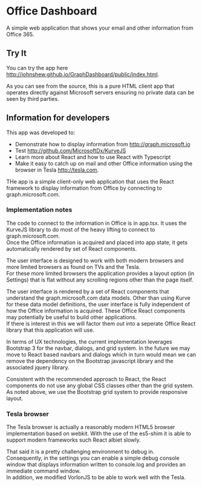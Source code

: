# Office Dashboard

A simple web application that shows your email and other information from Office 365.  

## Try It	

You can try the app here http://johnshew.github.io/GraphDashboard/public/index.html.

As you can see from the source, this is a pure HTML client app that operates directly against Microsoft servers ensuring no private data can be seen by third parties.

## Information for developers

This app was developed to: 
* Demonstrate how to display information from http://graph.microsoft.io
* Test http://github.com/MicrosoftDx/KurveJS
* Learn more about React and how to use React with Typescript 
* Make it easy to catch up on mail and other Office information using the browser in Tesla http://tesla.com. 

THe app is a simple client-only web application that uses the React framework to display information from Office by connecting to graph.microsoft.com.  

### Implementation notes

The code to connect to the information in Office is in app.tsx. It uses the KurveJS library to do most of the heavy lifting to connect to graph.microsoft.com.  
Once the Office information is acquired and placed into app state, it gets automatically rendered by set of React components.
    
The user interface is designed to work with both modern browsers and more limited browsers as found on TVs and the Tesla.  
For these more limited browsers the application provides a layout option (in Settings) that is flat without any scrolling regions other than the page itself. 

The user interface is rendered by a set of React components that understand the graph.microsoft.com data models.   Other than using Kurve for these data model definitions, 
the user interface is fully independent of how the Office information is acquired.  These Office React components may potentially be useful to build other applications.  
If there is interest in this we will factor them out into a seperate Office React library that this application will use.

In terms of UX technologies, the current implementation leverages Bootstrap 3 for the navbar, dialogs, and grid system. 
In the future we may move to React based navbars and dialogs which in turn would mean we can remove the dependency on the Bootstrap javascript library and the associated jquery library.   

Consistent with the recommended approach to React, the React components do not use any global CSS classes other than the grid system.  As noted above, we use the Bootstrap grid system 
to provide responsive layout. 
 
### Tesla browser

The Tesla browser is actually a reasonably modern HTML5 browser implementation based on webkit. With the use of the es5-shim it is able to support modern frameworks such React albiet slowly.

That said it is a pretty challenging environment to debug in.  
Consequently, in the settings you can enable a simple debug console window that displays information written to console.log and provides an immediate command window.  
In addition, we modified VorlonJS to be able to work well with the Tesla.



